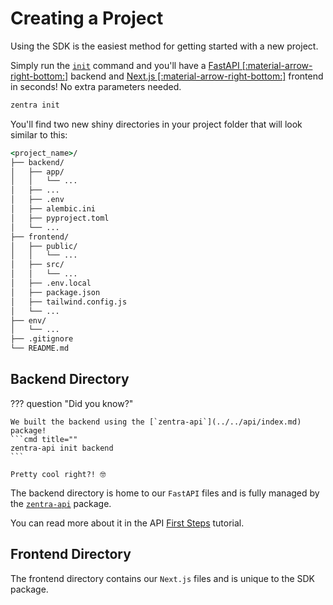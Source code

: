 # Creating a Project

Using the SDK is the easiest method for getting started with a new project.

Simply run the [`init`](../commands/init.md) command and you'll have a [FastAPI [:material-arrow-right-bottom:]](https://fastapi.tiangolo.com/) backend and [Next.js [:material-arrow-right-bottom:]](https://nextjs.org/) frontend in seconds! No extra parameters needed.

```cmd title=""
zentra init
```

You'll find two new shiny directories in your project folder that will look similar to this:

```cmd title=""
<project_name>/
├── backend/
│   ├── app/
│   │   └── ...
│   ├── ...
│   ├── .env
│   ├── alembic.ini
│   ├── pyproject.toml
│   └── ...
├── frontend/
│   ├── public/
│   │   └── ...
│   ├── src/
│   │   └── ...
│   ├── .env.local
│   ├── package.json
│   ├── tailwind.config.js
│   └── ...
├── env/
│   └── ...
├── .gitignore
└── README.md
```

## Backend Directory

??? question "Did you know?"

    We built the backend using the [`zentra-api`](../../api/index.md) package! 
    ```cmd title=""
    zentra-api init backend
    ```

    Pretty cool right?! 🤓

The backend directory is home to our `FastAPI` files and is fully managed by the [`zentra-api`](../../api/index.md) package. 

You can read more about it in the API [First Steps](../../api/tutorial/first-steps.md) tutorial.

## Frontend Directory

The frontend directory contains our `Next.js` files and is unique to the SDK package.

